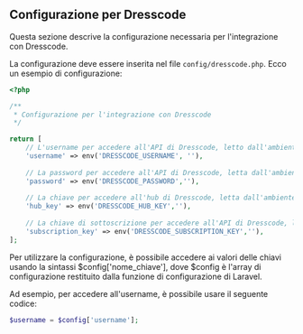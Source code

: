 ## Configurazione per Dresscode

Questa sezione descrive la configurazione necessaria per l'integrazione con Dresscode.

La configurazione deve essere inserita nel file `config/dresscode.php`. Ecco un esempio di configurazione:

```php
<?php

/**
 * Configurazione per l'integrazione con Dresscode
 */

return [
    // L'username per accedere all'API di Dresscode, letto dall'ambiente
    'username' => env('DRESSCODE_USERNAME', ''),
    
    // La password per accedere all'API di Dresscode, letta dall'ambiente
    'password' => env('DRESSCODE_PASSWORD',''),
    
    // La chiave per accedere all'hub di Dresscode, letta dall'ambiente
    'hub_key' => env('DRESSCODE_HUB_KEY',''),
    
    // La chiave di sottoscrizione per accedere all'API di Dresscode, letta dall'ambiente
    'subscription_key' => env('DRESSCODE_SUBSCRIPTION_KEY',''),
];
```
Per utilizzare la configurazione, è possibile accedere ai valori delle chiavi usando la sintassi $config['nome_chiave'], dove $config è l'array di configurazione restituito dalla funzione di configurazione di Laravel.

Ad esempio, per accedere all'username, è possibile usare il seguente codice:

```php
$username = $config['username'];
```
